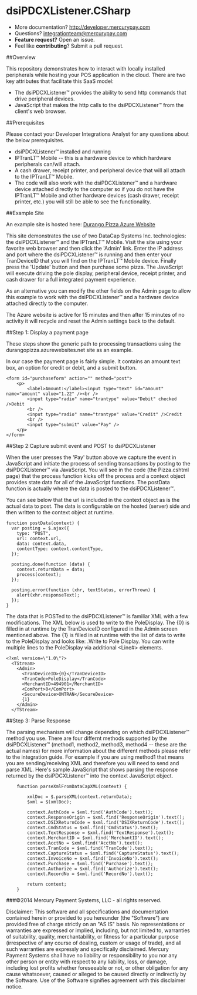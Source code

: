dsiPDCXListener.CSharp
==========

* More documentation?  http://developer.mercurypay.com
* Questions?  integrationteam@mercurypay.com
* **Feature request?** Open an issue.
* Feel like **contributing**?  Submit a pull request.


##Overview

This repository demonstrates how to interact with locally installed peripherals while hosting your POS application in the cloud.  There are two key attributes that facilitate this SaaS model:

* The dsiPDCXListener&trade; provides the ability to send http commands that drive peripheral devices.
* JavaScript that makes the http calls to the dsiPDCXListener&trade; from the client's web browser.

##Prerequisites

Please contact your Developer Integrations Analyst for any questions about the below prerequisites.

* dsiPDCXListener&trade; installed and running
* IPTranLT&trade; Mobile -- this is a hardware device to which hardware peripherals can/will attach.
* A cash drawer, receipt printer, and peripheral device that will all attach to the IPTranLT&trade; Mobile.
* The code will also work with the dsiPDCXListener&trade; and a hardware device attached directly to the computer so if you do not have the IPTranLT&trade; Mobile and other hardware devices (cash drawer, receipt printer, etc.) you will still be able to see the functionality.

##Example Site

An example site is hosted here:  <a href="http://durangopizza.azurewebsites.net" target="_blank">Durango Pizza Azure Website</a>

This site demonstrates the use of two DataCap Systems Inc. technologies:  the dsiPDCXListener&trade; and the IPTranLT&trade; Mobile.  Visit the site using your favorite web browser and then click the 'Admin' link.  Enter the IP address and port where the dsiPDCXListener&trade; is running and then enter your TranDeviceID that you will find on the IPTranLT&trade; Mobile device.  Finally press the 'Update' button and then purchase some pizza.  The JavaScript will execute driving the pole display, peripheral device, receipt printer, and cash drawer for a full integrated payment experience.

As an alternative you can modify the other fields on the Admin page to allow this example to work with the dsiPDCXListener&trade; and a hardware device attached directly to the computer.

The Azure website is active for 15 minutes and then after 15 minutes of no activity it will recycle and reset the Admin settings back to the default.

##Step 1: Display a payment page

These steps show the generic path to processing transactions using the durangopizza.azurewebsites.net site as an example.

In our case the payment page is fairly simple.  It contains an amount text box, an option for credit or debit, and a submit button.

```
<form id="purchaseform" action="" method="post">
    <p>
        <label>Amount:</label><input type="text" id="amount" name="amount" value="1.22" /><br />
        <input type="radio" name="trantype" value="Debit" checked />Debit
        <br />
        <input type="radio" name="trantype" value="Credit" />Credit
        <br />
        <input type="submit" value="Pay" />
    </p>
</form>
```

##Step 2:Capture submit event and POST to dsiPDCXListener

When the user presses the 'Pay' button above we capture the event in JavaScript and initiate the process of sending transactions by posting to the dsiPDCXListener&trade; via JavaScript.  You will see in the code (the Pizza.cshtml page) that the process function kicks off the process and a context object provides state data for all of the JavaScript functions.  The postData function is actually where the data is posted to the dsiPDCXListener&trade;.

You can see below that the url is included in the context object as is the actual data to post.  The data is configurable on the hosted (server) side and then written to the context object at runtime.

```
function postData(context) {
  var posting = $.ajax({
    type: "POST",
    url: context.url,
    data: context.data,
    contentType: context.contentType,
  });

  posting.done(function (data) {
    context.returnData = data;
    process(context);
  });

  posting.error(function (xhr, textStatus, errorThrown) {
    alert(xhr.responseText);
  });
}
```

The data that is POSTed to the dsiPDCXListener&trade; is familiar XML with a few modifications.  The XML below is used to write to the PoleDisplay.  The {0} is filled in at runtime by the TranDeviceID configured in the Admin screen mentioned above.  The {1} is filled in at runtime with the list of data to write to the PoleDisplay and looks like:  <Line1>.Write to Pole Display</Line1>.  You can write multiple lines to the PoleDisplay via additional <Line#> elements.

```
<?xml version=\"1.0\"?>
  <TStream>
    <Admin>
      <TranDeviceID>{0}</TranDeviceID>
      <TranCode>PoleDisplay</TranCode>
      <MerchantID>494901</MerchantID>
      <ComPort>0</ComPort>
      <SecureDevice>ONTRAN</SecureDevice>
      {1}
    </Admin>
  </TStream>
```

##Step 3: Parse Response

The parsing mechanism will change depending on which dsiPDCXListener&trade; method you use.  There are four differnt methods supported by the dsiPDCXListener&trade; (method1, method2, method3, method4 -- these are the actual names) for more information about the different methods please refer to the integration guide.  For example if you are using method1 that means you are sending/receiving XML and therefore you will need to send and parse XML.  Here's sample JavaScript that shows parsing the response returned by the dsiPDCXListener&trade; into the context JavaScript object.

```
    function parseXmlFromDataCapXML(context) {

        xmlDoc = $.parseXML(context.returnData);
        $xml = $(xmlDoc);
        
        context.AuthCode = $xml.find('AuthCode').text();
        context.ResponseOrigin = $xml.find('ResponseOrigin').text();
        context.DSIXReturnCode = $xml.find('DSIXReturnCode').text();
        context.CmdStatus = $xml.find('CmdStatus').text();
        context.TextResponse = $xml.find('TextResponse').text();
        context.MerchantID = $xml.find('MerchantID').text();
        context.AcctNo = $xml.find('AcctNo').text();
        context.TranCode = $xml.find('TranCode').text();
        context.CaptureStatus = $xml.find('CaptureStatus').text();
        context.InvoiceNo = $xml.find('InvoiceNo').text();
        context.Purchase = $xml.find('Purchase').text();
        context.Authorize = $xml.find('Authorize').text();
        context.RecordNo = $xml.find('RecordNo').text();

        return context;
    }
```

###©2014 Mercury Payment Systems, LLC - all rights reserved.

Disclaimer:
This software and all specifications and documentation contained herein or provided to you hereunder (the "Software") are provided free of charge strictly on an "AS IS" basis. No representations or warranties are expressed or implied, including, but not limited to, warranties of suitability, quality, merchantability, or fitness for a particular purpose (irrespective of any course of dealing, custom or usage of trade), and all such warranties are expressly and specifically disclaimed. Mercury Payment Systems shall have no liability or responsibility to you nor any other person or entity with respect to any liability, loss, or damage, including lost profits whether foreseeable or not, or other obligation for any cause whatsoever, caused or alleged to be caused directly or indirectly by the Software. Use of the Software signifies agreement with this disclaimer notice.

